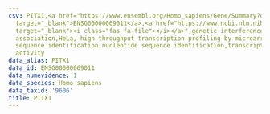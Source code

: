 ```yaml
---
csv: PITX1,<a href="https://www.ensembl.org/Homo_sapiens/Gene/Summary?db=core;g=ENSG00000069011"
  target="_blank">ENSG00000069011</a>,<a href="https://www.ncbi.nlm.nih.gov/pubmed/17216044"
  target="_blank"><i class="fas fa-file"></i></a>",genetic interference,functional
  association,HeLa, high throughput transcription profiling by microarray,nucleotide
  sequence identification,nucleotide sequence identification,transcriptional regulation,up-regulates
  activity
data_alias: PITX1
data_id: ENSG00000069011
data_numevidence: 1
data_species: Homo sapiens
data_taxid: '9606'
title: PITX1
---
```


